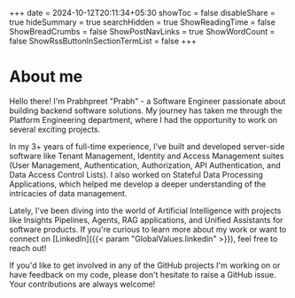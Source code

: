 +++
date = 2024-10-12T20:11:34+05:30
showToc = false
disableShare = true
hideSummary = true
searchHidden = true
ShowReadingTime = false
ShowBreadCrumbs = false
ShowPostNavLinks = true
ShowWordCount = false
ShowRssButtonInSectionTermList = false
+++

# About me

<!-- Hi there, I am Prabhpreet "Prabh" and I am a Software Engineer. I work on Backend Software.

In my past full time experience I have worked in Platform Engineering department where I worked on building multiple server-side software like Tenant Management, Identity and Access Management suite (User Management, Authentication, Authorization; API Auth; Data Access Control Lists) and Stateful Data Processing Applications.

More recently, I have been working on building the AI Software - Insights Pipelines, Agents, RAG applications, Unified Assistants for the Software Products.

If this sound cool, and you want to know more about my past and current, work connect with me over [LinkedIn]({{< param "GlobalValues.linkedin" >}}).


Feel free the suggest a change or any improvement in this blog, or raise a github issue in any of the project that I am working on. -->


Hello there! I'm Prabhpreet "Prabh" - a Software Engineer passionate about building backend
software solutions. My journey has taken me through the Platform Engineering department, where I had
the opportunity to work on several exciting projects.

In my 3+ years of full-time experience, I've built and developed server-side software like Tenant Management, Identity and Access Management suites (User Management, Authentication,
Authorization, API Authentication, and Data Access Control Lists). I also worked on Stateful Data
Processing Applications, which helped me develop a deeper understanding of the intricacies of data
management.

Lately, I've been diving into the world of Artificial Intelligence with projects like Insights
Pipelines, Agents, RAG applications, and Unified Assistants for software products. If you're curious
to learn more about my work or want to connect on [LinkedIn]({{< param "GlobalValues.linkedin" >}}), feel free to reach out!

If you'd like to get involved in any of the GitHub projects I'm working on or have feedback on my code,
please don't hesitate to raise a GitHub issue. Your contributions are always welcome!
